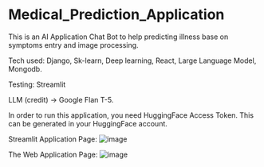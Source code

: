 # Medical_Prediction_Application

This is an AI Application Chat Bot to help predicting illness base on symptoms entry and image processing. 

Tech used: Django, Sk-learn, Deep learning, React, Large Language Model, Mongodb.

Testing: Streamlit

LLM (credit) -> Google Flan T-5.

In order to run this application, you need HuggingFace Access Token. This can be generated in your HuggingFace account.



Streamlit Application Page: 
![image](https://github.com/JasonYangggggggg/Medical_Prediction_Application/assets/109561939/fb44effb-b5c1-429f-9501-2b7dfa492034)




The Web Application Page:
![image](https://github.com/JasonYangggggggg/Medical_Prediction_Application/assets/109561939/44c8b658-a42f-4a09-a862-deb703d15e53)









